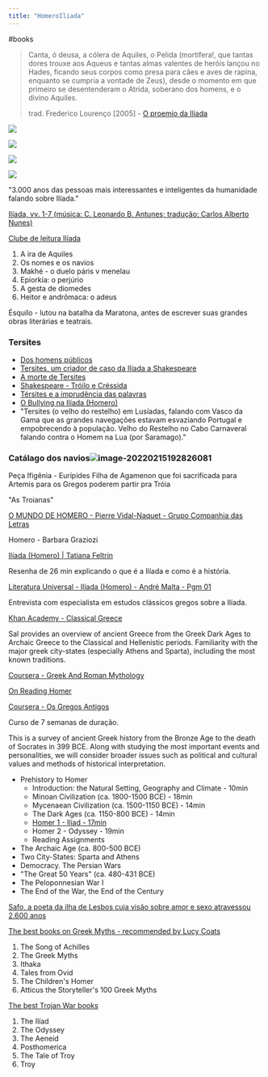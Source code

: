 ```yaml
---
title: "HomeroIliada"
---
```


#books

> Canta, ó deusa, a cólera de Aquiles, o Pelida
>  (mortífera!, que tantas dores trouxe aos Aqueus
>  e tantas almas valentes de heróis lançou no Hades,
>  ficando seus corpos como presa para cães e aves
>  de rapina, enquanto se cumpria a vontade de Zeus),
>  desde o momento em que primeiro se desentenderam
>  o Atrida, soberano dos homens, e o divino Aquiles.
>
> 
>
> trad. Frederico Lourenço [2005] - [O proemio da Ilíada](http://formasfixas.blogspot.com/2020/03/o-proemio-da-iliada.html)



![](/home/guido/Projects/digitalgarden/static/images/iliada-characters.jpg)

![](/home/guido/Projects/digitalgarden/static/images/Iliada-hector-paris-benjamin-west.jpg)

![](/home/guido/Projects/digitalgarden/static/images/iliada-paris-and-helene.jpg)



![](/home/guido/Projects/digitalgarden/static/images/Iliada-Achilles-Lamenting-the-Death-of-Patroclus.jpg)

"3.000 anos das pessoas mais interessantes e inteligentes da humanidade falando sobre Ilíada."

[Ilíada, vv. 1-7 (música: C. Leonardo B. Antunes; tradução: Carlos Alberto Nunes)](https://youtu.be/1KDZtkSVSvc)

[Clube de leitura Ilíada](https://drive.google.com/drive/folders/17EIkqFv4sFasbxQeYxz2Pu18sljUVpGk?usp=sharing)

1. A ira de Aquiles
2. Os nomes e os navios
3. Makhé - o duelo páris v menelau
4. Epiorkía: o perjúrio
5. A gesta de diomedes
6. Heitor e andrômaca: o adeus



Ésquilo - lutou na batalha da Maratona, antes de escrever suas grandes obras literárias e teatrais.

### Tersites

- [Dos homens públicos](https://blogs.oglobo.globo.com/blog-do-moreno/post/dos-homens-publicos-170813.html)
- [Tersites, um criador de caso da Ilíada a Shakespeare](https://alexcastro.com.br/tersites-iliada-shakespeare/)
- [A morte de Tersites](https://rafaelbrunhara.medium.com/a-morte-de-tersites-e390e9346917)
- [Shakespeare - Tróilo e Créssida](https://shakespearebrasileiro.org/introducao-a-peca-troilo-e-cressida/)
-  [Térsites e a imprudência das palavras](http://eventosmitologiagrega.blogspot.com/2011/06/tersites-e-imprudencia-das-palavras.html) 
- [O Bullying na Ilíada (Homero)](https://cursandohistoria.wordpress.com/2012/08/03/o-bullying-na-iliada/)
- "Tersites (o velho do restelho) em Lusíadas, falando com Vasco da Gama que as grandes navegações estavam esvaziando Portugal e empobrecendo à população. Velho do Restelho no Cabo Carnaveral falando contra o Homem na Lua (por Saramago)."

### Catálago dos navios![image-20220215192826081](/home/guido/.config/Typora/typora-user-images/image-20220215192826081.png)

Peça Ifigênia - Eurípides
Filha de Agamenon que foi sacrificada para Artemis para os Gregos poderem partir pra Tróia

"As Troianas"

[O MUNDO DE HOMERO - Pierre Vidal-Naquet - Grupo Companhia das Letras](https://www.companhiadasletras.com.br/detalhe.php?codigo=11378)

Homero - Barbara Graziozi

[Ilíada (Homero) | Tatiana Feltrin](https://www.youtube.com/watch?v=s0ERA01legg)

Resenha de 26 min explicando o que é a Ilíada e como é a história.



[Literatura Universal - Ilíada (Homero) - André Malta - Pgm 01](https://www.youtube.com/watch?v=mRtUgA3_Mmo&t=0s)

Entrevista com especialista em estudos clássicos gregos sobre a Ilíada.



[Khan Academy - Classical Greece](https://www.khanacademy.org/humanities/world-history/ancient-medieval/classical-greece/v/overview-of-ancient-greece)

Sal provides an overview of ancient Greece from the Greek Dark Ages to Archaic Greece to the Classical and Hellenistic periods. Familiarity with the major greek city-states (especially Athens and Sparta), including the most known traditions.



[Coursera - Greek And Roman Mythology](https://www.coursera.org/learn/mythology#syllabus)

[On Reading Homer](https://www.coursera.org/lecture/mythology/1-7-on-reading-homer-0xrPb)



[Coursera - Os Gregos Antigos](https://pt.coursera.org/learn/ancient-greeks#instructors)

Curso de 7 semanas de duração.

This is a survey of ancient Greek history from the Bronze Age to the death of Socrates in 399 BCE. Along with studying the most important events and personalities, we will consider broader issues such as political and cultural values and methods of historical interpretation.

- Prehistory to Homer
  - Introduction: the Natural Setting, Geography and Climate - 10min
  - Minoan Civilization (ca. 1800-1500 BCE) - 18min
  - Mycenaean Civilization (ca. 1500-1150 BCE) - 14min
  - The Dark Ages (ca. 1150-800 BCE) - 14min
  - [Homer 1 - Iliad - 17min](https://www.coursera.org/lecture/ancient-greeks/about-GUkPt)
  - Homer 2 - Odyssey - 19min
  - Reading Assignments
- The Archaic Age (ca. 800-500 BCE)
- Two City-States: Sparta and Athens
- Democracy. The Persian Wars
- "The Great 50 Years" (ca. 480-431 BCE)
- The Peloponnesian War I
- The End of the War, the End of the Century

[Safo, a poeta da ilha de Lesbos cuja visão sobre amor e sexo atravessou 2.600 anos](https://www.bbc.com/portuguese/geral-47955780)

[The best books on Greek Myths - recommended by Lucy Coats](https://fivebooks.com/best-books/greek-myths-lucy-coats/)

1. The Song of Achilles
2. The Greek Myths
3. Ithaka
4. Tales from Ovid
5. The Children's Homer
6. Atticus the Storyteller's 100 Greek Myths

[The best Trojan War books](https://fivebooks.com/best-books/the-trojan-war-stephen-fry/)

1. The Ilíad
2. The Odyssey
3. The Aeneid
4. Posthomerica
5. The Tale of Troy
6. Troy